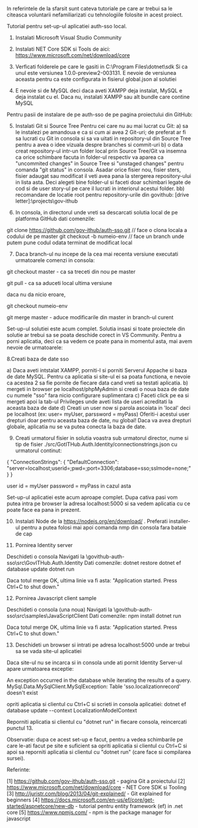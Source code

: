 In referintele de la sfarsit sunt cateva tutoriale pe care ar trebui sa le citeasca
 voluntarii nefamiliarizati cu tehnologiile folosite in acest proiect.

Tutorial pentru set-up-ul aplicatiei auth-sso local.

1. Instalati Microsoft Visual Studio Community

2. Instalati NET Core SDK si Tools de aici:
https://www.microsoft.com/net/download/core

3. Verficati folderele pe care le gasiti in 
C:\Program Files\dotnet\sdk
Si ca unul este versiunea 1.0.0-preview2-003131. E nevoie de versiunea aceasta 
pentru ca este configurata in fisierul global.json al solutiei

4. E nevoie si de MySQL deci daca aveti XAMPP deja instalat, MySQL e deja instalat cu el.
 Daca nu, instalati XAMPP sau alt bundle care contine MySQL

Pentru pasii de instalare de pe auth-sso de pe pagina proiectului din GitHub:

5. Instalati Git si Source Tree
Pentru cei care nu au mai lucrat cu Git:
a) sa le instalezi pe amandoua e ca si cum ai avea 2 Git-uri; de preferat ar fi sa lucrati cu Git in consola
si sa va uitati in repository-ul din Source Tree pentru a avea o idee vizuala despre branches si commit-uri
b) o data creat repository-ul intr-un folder local prin Source Tree/Git va insemna ca orice schimbare
facuta in folder-ul respectiv va aparea ca "uncommited changes" in Source Tree si "unstaged changes" pentru
comanda "git status" in consola.
Asadar orice fisier nou, fisier sters, fisier adaugat sau modificat il veti avea pana la stergerea repository-ului
in lista asta. Deci alegeti bine folder-ul si faceti doar schimbari legate de cod si de user story-ul pe care il lucrati
in interiorul acestui folder.
bb) recomandare de locatie root pentru repository-urile din  govithub: [drive letter]:\projects\gov-ithub

6. In consola, in directorul unde vreti sa descarcati solutia local de pe platforma GitHub dati comenzile:

git clone https://github.com/gov-ithub/auth-sso.git //  face o clona locala a codului de pe master
git checkout -b numeio-env //  face un branch unde putem pune codul odata terminat de modificat local

7. Daca branch-ul nu incepe de la cea mai recenta versiune executati urmatoarele comenzi in consola:

git checkout master - ca sa treceti din nou pe master

git pull - ca sa aduceti local ultima versiune

daca nu da nicio eroare,

git checkout numeio-env
 
git merge master - aduce modificarile din master in branch-ul curent

Set-up-ul solutiei este acum complet. Solutia insasi si toate proiectele din solutie
 ar trebui sa se poata deschide corect in VS Community.
Pentru a porni aplicatia, deci ca sa vedem ce poate pana in momentul asta, mai avem nevoie de urmatoarele:

8.Creati baza de date sso

a) Daca aveti intstalat XAMPP, porniti-l si porniti Serverul Appache si baza de date MySQL.
Pentru ca aplicatia si site-ul ei sa poata functiona, e nevoie ca acestea 2 sa fie pornite de fiecare data cand vreti sa testati aplicatia.
b) mergeti in browser pe localhost/phpMyAdmin si creati o noua baza de date cu numele "sso" fara nicio configurare suplimentara
c) Faceti click pe ea si mergeti apoi la tab-ul Privileges unde aveti lista de useri acreditati la aceasta baza de date
d) Creati un user now si parola ascoiata in 'local' deci pe localhost (ex: user= myUser, parssword = myPass) 
Oferiti-i acestui user drepturi doar pentru aceasta baza de date, nu global! 
Daca va avea drepturi globale, aplicatia nu se va putea conecta la baza de date.

9. Creati urmatorul fisier in solutia voastra sub urmatorul director, nume si tip de fisier 
./src/GotITHub.Auth.Identity/connectionstrings.json cu urmatorul continut:

{
  "ConnectionStrings": {
    "DefaultConnection": "server=localhost;userid=<user id>;pwd=<password>;port=3306;database=sso;sslmode=none;"
  }
}

user id = myUser
password = myPass in cazul asta

Set-up-ul aplicatiei este acum aproape complet. Dupa cativa pasi vom putea intra pe browser
 la adresa localhost:5000 si sa vedem aplicatia cu ce poate face ea pana in prezent.

10. Instalati Node de la  https://nodejs.org/en/download/ . 
Preferati installer-ul pentru a putea folosi mai apoi comanda nmp din consola fara bataie de cap

11. Pornirea Identity server

Deschideti o consola
Navigati la  \govithub-auth-sso\src\GovITHub.Auth.Identity
Dati comenzile:
dotnet restore
dotnet ef database update
dotnet run

Daca totul merge OK, ultima linie va fi asta:
"Application started. Press Ctrl+C to shut down."

12. Pornirea Javascript client sample

Deschideti o consola (una noua)
Navigati la \govithub-auth-sso\src\samples\JavaScriptClient
Dati comenzile:
npm install
dotnet run

Daca totul merge OK, ultima linie va fi asta:
"Application started. Press Ctrl+C to shut down."

13. Deschideti un browser si intrati pe adresa localhost:5000 unde ar trebui sa se vada site-ul aplicatiei

Daca site-ul nu se incarca si in consola unde ati pornit Identity Server-ul apare urmatoarea exceptie:

An exception occurred in the database while iterating the results of a query.
MySql.Data.MySqlClient.MySqlException: Table 'sso.localizationrecord' doesn't exist

opriti aplicatia si clientul cu Ctrl+C si scrieti in consola aplicatiei:
dotnet ef database update --context LocalizationModelContext

Reporniti aplicatia si clientul cu "dotnet run" in fiecare consola, reincercati punctul 13.


Observatie: dupa ce acest set-up e facut, pentru a vedea schimbarile pe care le-ati facut pe site e suficient 
sa opriti aplicatia si clientul cu Ctrl+C si apoi sa reporniti aplicatia si clientul cu "dotnet run" (care face si compilarea sursei).

Referinte:

[1] https://github.com/gov-ithub/auth-sso.git  - pagina Git a proiectului
[2] https://www.microsoft.com/net/download/core  - NET Core SDK si Tooling
[3] http://juristr.com/blog/2013/04/git-explained/  - Git explained for beginners
[4] https://docs.microsoft.com/en-us/ef/core/get-started/aspnetcore/new-db - tutorial pentru entity framework (ef) in .net core 
[5] https://www.npmjs.com/ - npm is the package manager for javascript